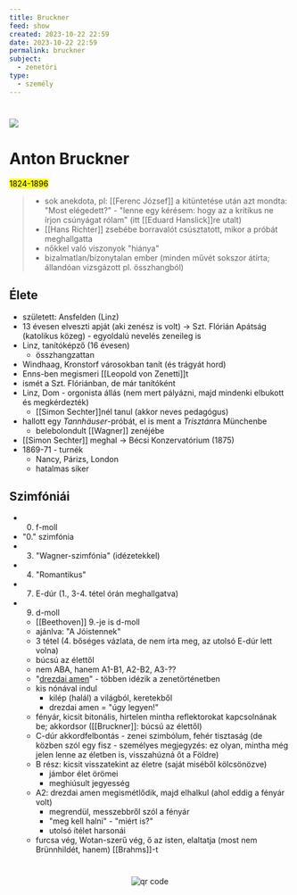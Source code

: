 ```yaml
---
title: Bruckner
feed: show
created: 2023-10-22 22:59
date: 2023-10-22 22:59
permalink: bruckner
subject:
  - zenetöri
type:
  - személy
---
```

#
![](https://www.orchestralart.com/wp-content/uploads/2022/01/bruckner_anton-800x800.jpg)
# Anton Bruckner
<mark>1824-1896</mark>

> - sok anekdota, pl: [[Ferenc József]] a kitüntetése után azt mondta: "Most elégedett?" - "lenne egy kérésem: hogy az a kritikus ne írjon csúnyágat rólam" (itt [[Eduard Hanslick]]re utalt)
> - [[Hans Richter]] zsebébe borravalót csúsztatott, mikor a próbát meghallgatta
> - nőkkel való viszonyok "hiánya"
> - bizalmatlan/bizonytalan ember (minden művét sokszor átírta; állandóan vizsgázott pl. összhangból)

## Élete
- született: Ansfelden (Linz)
- 13 évesen elveszti apját (aki zenész is volt) -> Szt. Flórián Apátság (katolikus közeg) - egyoldalú nevelés zeneileg is
- Linz, tanítóképző (16 évesen)
	- összhangzattan
- Windhaag, Kronstorf városokban tanít (és trágyát hord)
- Enns-ben megismeri [[Leopold von Zenetti]]t
- ismét a Szt. Flóriánban, de már tanítóként
- Linz, Dom - orgonista állás (nem mert pályázni, majd mindenki elbukott és megkérdezték)
	- [[Simon Sechter]]nél tanul (akkor neves pedagógus)
- hallott egy *Tannhäuser*-próbát, el is ment a *Trisztán*ra Münchenbe
	- belebolondult [[Wagner]] zenéjébe
- [[Simon Sechter]] meghal -> Bécsi Konzervatórium (1875)
- 1869-71 - turnék
	- Nancy, Párizs, London
	- hatalmas siker

## Szimfóniái

- 00. f-moll
- "0." szimfónia
- 3. "Wagner-szimfónia" (idézetekkel)
- 4. "Romantikus"
- 7. E-dúr (1., 3-4. tétel órán meghallgatva)
- 9. d-moll
	- [[Beethoven]] 9.-je is d-moll
	- ajánlva: "A Jóistennek"
	- 3 tétel (4. bőséges vázlata, de nem írta meg, az utolsó E-dúr lett volna)
	- búcsú az élettől
	- nem ABA, hanem A1-B1, A2-B2, A3-??
	- "[drezdai amen](https://www.wikiwand.com/en/Dresden_amen)" - többen idézik a zenetörténetben
	- kis nónával indul
		- kilép (halál) a világból, keretekből
		- drezdai amen = "úgy legyen!"
	- fényár, kicsit bitonális, hirtelen mintha reflektorokat kapcsolnának be; akkordsor ([[Bruckner]]: búcsú az élettől)
	- C-dúr akkordfelbontás - zenei szimbólum, fehér tisztaság (de közben szól egy fisz - személyes megjegyzés: ez olyan, mintha még jelen lenne az életben is, visszahúzná őt a Földre)
	- B rész: kicsit visszatekint az életre (saját miséből kölcsönözve)
		- jámbor élet örömei
		- meghiúsult jegyesség
	- A2: drezdai amen megismétlődik, majd elhalkul (ahol eddig a fényár volt)
		- megrendül, messzebbről szól a fényár
		- "meg kell halni" - "miért is?"
		- utolsó ítélet harsonái
	- furcsa vég, Wotan-szerű vég, ő az isten, elaltatja (most nem Brünnhildét, hanem) [[Brahms]]-t




#
<p style="text-align: center;"><img src="https://chart.googleapis.com/chart?cht=qr&chl=https://notes.andrasdenes.com/bruckner&chs=180x180&choe=UTF-8&chld=L|2" alt="qr code"></p>

